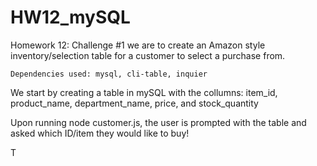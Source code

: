# HW12_mySQL

Homework 12: Challenge #1 we are to create an Amazon style inventory/selection table for a customer to select a purchase from.
~~~~~~~~~~~~~~~~~~~~~~~~~~~~~~~~~~~~~~~~~~~~~
Dependencies used: mysql, cli-table, inquier
~~~~~~~~~~~~~~~~~~~~~~~~~~~~~~~~~~~~~~~~~~~~~
We start by creating a table in mySQL with the collumns: item_id, product_name, department_name, price, and stock_quantity

Upon running node customer.js, the user is prompted with the table and asked which ID/item they would like to buy!

T

